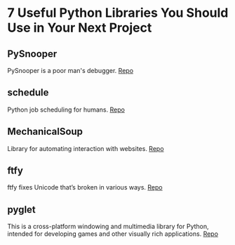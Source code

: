 # 7 Useful Python Libraries You Should Use in Your Next Project

## PySnooper

PySnooper is a poor man's debugger. [Repo](https://github.com/cool-RR/PySnooper)

## schedule

Python job scheduling for humans. [Repo](https://github.com/dbader/schedule)

## MechanicalSoup

Library for automating interaction with websites. [Repo](https://github.com/MechanicalSoup/MechanicalSoup)

## ftfy

ftfy fixes Unicode that’s broken in various ways. [Repo](https://github.com/rspeer/python-ftfy)

## pyglet

This is a cross-platform windowing and multimedia library for Python, intended for developing games and other visually rich applications. [Repo](https://github.com/pyglet/pyglet)

## 
